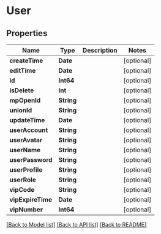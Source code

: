 # User

## Properties
Name | Type | Description | Notes
------------ | ------------- | ------------- | -------------
**createTime** | **Date** |  | [optional] 
**editTime** | **Date** |  | [optional] 
**id** | **Int64** |  | [optional] 
**isDelete** | **Int** |  | [optional] 
**mpOpenId** | **String** |  | [optional] 
**unionId** | **String** |  | [optional] 
**updateTime** | **Date** |  | [optional] 
**userAccount** | **String** |  | [optional] 
**userAvatar** | **String** |  | [optional] 
**userName** | **String** |  | [optional] 
**userPassword** | **String** |  | [optional] 
**userProfile** | **String** |  | [optional] 
**userRole** | **String** |  | [optional] 
**vipCode** | **String** |  | [optional] 
**vipExpireTime** | **Date** |  | [optional] 
**vipNumber** | **Int64** |  | [optional] 

[[Back to Model list]](../README.md#documentation-for-models) [[Back to API list]](../README.md#documentation-for-api-endpoints) [[Back to README]](../README.md)


